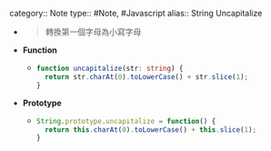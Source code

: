 category:: Note
type:: #Note, #Javascript
alias:: String Uncapitalize

- > 轉換第一個字母為小寫字母
- **Function**
	- ```ts
	  function uncapitalize(str: string) {
	    return str.charAt(0).toLowerCase() + str.slice(1);
	  }
	  ```
- **Prototype**
	- ```js
	  String.prototype.uncapitalize = function() {
	    return this.charAt(0).toLowerCase() + this.slice(1);
	  }
	  ```